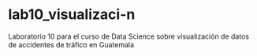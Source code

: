 # lab10_visualizaci-n
Laboratorio 10 para el curso de Data Science sobre visualización de datos de accidentes de tráfico en Guatemala
